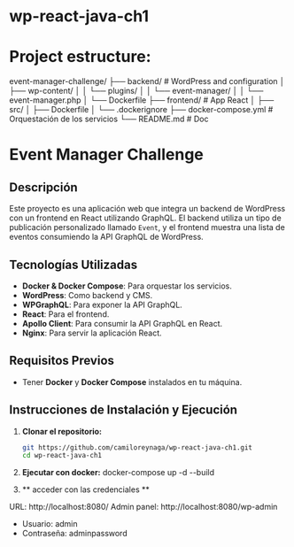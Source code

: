 # wp-react-java-ch1
# Project estructure:

event-manager-challenge/
├── backend/            # WordPress and configuration
│   ├── wp-content/
│   │   └── plugins/
│   │       └── event-manager/
│   │           └── event-manager.php
│   └── Dockerfile
├── frontend/           # App React
│   ├── src/
│   ├── Dockerfile
│   └── .dockerignore
├── docker-compose.yml  # Orquestación de los servicios
└── README.md           # Doc


# Event Manager Challenge

## Descripción

Este proyecto es una aplicación web que integra un backend de WordPress con un frontend en React utilizando GraphQL. El backend utiliza un tipo de publicación personalizado llamado `Event`, y el frontend muestra una lista de eventos consumiendo la API GraphQL de WordPress.

## Tecnologías Utilizadas

- **Docker & Docker Compose**: Para orquestar los servicios.
- **WordPress**: Como backend y CMS.
- **WPGraphQL**: Para exponer la API GraphQL.
- **React**: Para el frontend.
- **Apollo Client**: Para consumir la API GraphQL en React.
- **Nginx**: Para servir la aplicación React.

## Requisitos Previos

- Tener **Docker** y **Docker Compose** instalados en tu máquina.

## Instrucciones de Instalación y Ejecución

1. **Clonar el repositorio:**

   ```bash
   git https://github.com/camiloreynaga/wp-react-java-ch1.git
   cd wp-react-java-ch1 

2. **Ejecutar con docker:**
   docker-compose up -d --build
3. ** acceder con las credenciales **

URL: http://localhost:8080/
Admin panel: http://localhost:8080/wp-admin
- Usuario: admin
- Contraseña: adminpassword